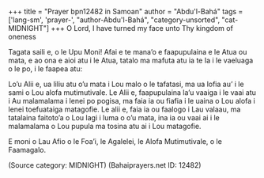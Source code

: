 +++
title = "Prayer bpn12482 in Samoan"
author = "Abdu'l-Bahá"
tags = ['lang-sm', 'prayer-', "author-Abdu'l-Bahá", "category-unsorted", "cat-MIDNIGHT"]
+++
O Lord, I have turned my face unto Thy kingdom of oneness

Tagata saili e, o le Upu Moni! Afai e te mana’o e faapupulaina e le Atua ou mata, e ao ona e aioi atu i le Atua, tatalo ma mafuta atu ia te Ia i le vaeluaga o le po, i  le faapea atu:

Lo’u Alii e, ua liliu atu o’u mata i Lou malo o le tafatasi, ma ua lofia au’ i le sami o Lou alofa mutimutivale. Le Alii e, faapupulaina la’u vaaiga i le vaai atu i Au malamalama i  lenei po pogisa, ma faia ia ou fiafia i le uaina o Lou alofa i lenei toefuataiga matagofie. Le alii e, faia ia ou faalogo i Lau valaau, ma tatalaina faitoto’a o Lou lagi i luma o o’u mata, ina ia ou vaai ai i le malamalama o Lou pupula ma tosina atu ai i Lou matagofie.

E moni o Lau Afio o le Foa’i, le Agalelei, le Alofa Mutimutivale, o le Faamagalo.

(Source category: MIDNIGHT)
(Bahaiprayers.net ID: 12482)
